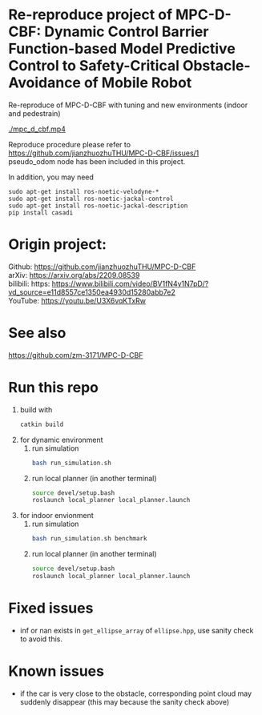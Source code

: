 # Re-reproduce project of MPC-D-CBF: Dynamic Control Barrier Function-based Model Predictive Control to Safety-Critical Obstacle-Avoidance of Mobile Robot

Re-reproduce of MPC-D-CBF with tuning and new environments (indoor and pedestrain)

[./mpc_d_cbf.mp4](https://github.com/YukiCR/MPC-D-CBF/blob/main/mpc_d_cbf.mp4)

Reproduce procedure please refer to
https://github.com/jianzhuozhuTHU/MPC-D-CBF/issues/1
\
pseudo_odom node has been included in this project.

In addition, you may need
```
sudo apt-get install ros-noetic-velodyne-*  
sudo apt-get install ros-noetic-jackal-control  
sudo apt-get install ros-noetic-jackal-description  
pip install casadi  
```


# Origin project:
Github: https://github.com/jianzhuozhuTHU/MPC-D-CBF  \
arXiv: https://arxiv.org/abs/2209.08539  \
bilibili: https: https://www.bilibili.com/video/BV1fN4y1N7pD/?vd_source=e11d8557ce1350ea4930d15280abb7e2  \
YouTube: https://youtu.be/U3X6vqKTxRw

# See also
https://github.com/zm-3171/MPC-D-CBF

# Run this repo
1. build with
    ```bash
    catkin build
    ```
2. for dynamic environment
   1. run simulation
        ```bash
        bash run_simulation.sh
        ```
   2. run local planner (in another terminal)
        ```bash
        source devel/setup.bash
        roslaunch local_planner local_planner.launch
        ``` 
3. for indoor envionment
   1. run simulation
        ```bash
        bash run_simulation.sh benchmark
        ```
   2. run local planner (in another terminal)
        ```bash
        source devel/setup.bash
        roslaunch local_planner local_planner.launch
        ``` 

# Fixed issues
+ inf or nan exists in `get_ellipse_array` of `ellipse.hpp`, use sanity check to avoid this.

# Known issues
+ if the car is very close to the obstacle, corresponding point cloud may suddenly disappear (this may because the sanity check above)
